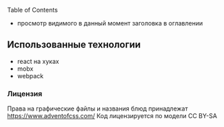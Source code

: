 Table of Contents

- просмотр видимого в данный момент заголовка в оглавлении

## Использованные технологии

* react на хуках
* mobx
* webpack


### Лицензия

Права на графические файлы и названия блюд принадлежат https://www.adventofcss.com/
Код лицензируется по модели CC BY-SA
